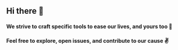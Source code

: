 ## Hi there 👋

#### We strive to craft specific tools to ease our lives, and yours too 🎉

#### Feel free to explore, open issues, and contribute to our cause ✌
